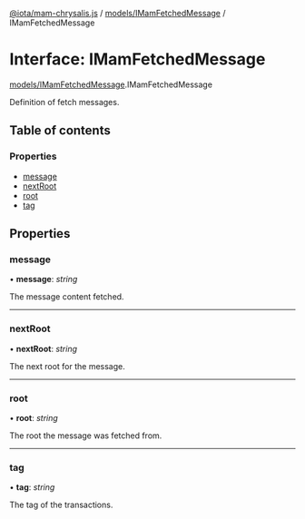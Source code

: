 [@iota/mam-chrysalis.js](../README.md) / [models/IMamFetchedMessage](../modules/models_imamfetchedmessage.md) / IMamFetchedMessage

# Interface: IMamFetchedMessage

[models/IMamFetchedMessage](../modules/models_imamfetchedmessage.md).IMamFetchedMessage

Definition of fetch messages.

## Table of contents

### Properties

- [message](models_imamfetchedmessage.imamfetchedmessage.md#message)
- [nextRoot](models_imamfetchedmessage.imamfetchedmessage.md#nextroot)
- [root](models_imamfetchedmessage.imamfetchedmessage.md#root)
- [tag](models_imamfetchedmessage.imamfetchedmessage.md#tag)

## Properties

### message

• **message**: *string*

The message content fetched.

___

### nextRoot

• **nextRoot**: *string*

The next root for the message.

___

### root

• **root**: *string*

The root the message was fetched from.

___

### tag

• **tag**: *string*

The tag of the transactions.
